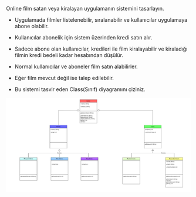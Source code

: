 Online film satan veya kiralayan uygulamanın sistemini tasarlayın.


* Uygulamada filmler listelenebilir, sıralanabilir ve kullanıcılar uygulamaya abone olabilir.

* Kullanıcılar abonelik için sistem üzerinden kredi satın alır.

* Sadece abone olan kullanıcılar, kredileri ile film kiralayabilir ve kiraladığı filmin kredi bedeli kadar hesabından düşülür.

* Normal kullanıcılar ve aboneler film satın alabilirler.

* Eğer film mevcut değil ise talep edilebilir.

* Bu sistemi tasvir eden Class(Sınıf) diyagramını çiziniz.

![img.png](img.png)